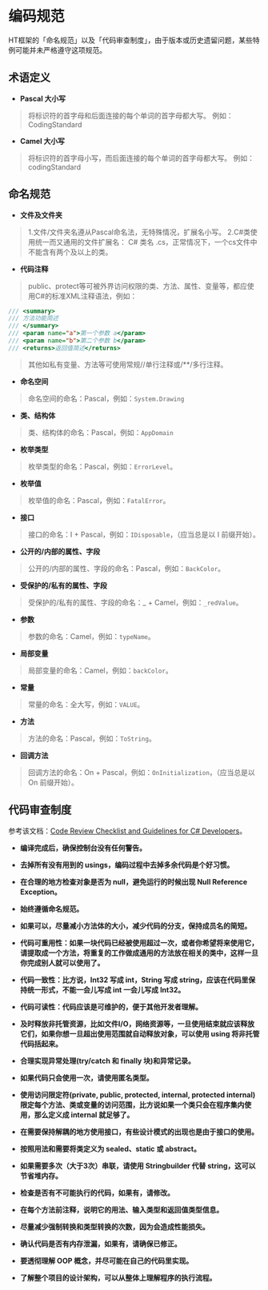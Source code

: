 # 编码规范

HT框架的「命名规范」以及「代码审查制度」，由于版本或历史遗留问题，某些特例可能并未严格遵守这项规范。

## 术语定义

- **Pascal 大小写**

> 将标识符的首字母和后面连接的每个单词的首字母都大写。
例如：CodingStandard

- **Camel 大小写**

> 将标识符的首字母小写，而后面连接的每个单词的首字母都大写。
例如：codingStandard

## 命名规范

- **文件及文件夹**

> 1.文件/文件夹名遵从Pascal命名法，无特殊情况，扩展名小写。
> 2.C#类使用统一而又通用的文件扩展名： C# 类名 .cs，正常情况下，一个cs文件中不能含有两个及以上的类。

- **代码注释**

> public、protect等可被外界访问权限的类、方法、属性、变量等，都应使用C#的标准XML注释语法，例如：
```csharp
/// <summary>
/// 方法功能简述
/// </summary>
/// <param name="a">第一个参数 a</param>
/// <param name="b">第二个参数 b</param>
/// <returns>返回值简述</returns>
```
> 其他如私有变量、方法等可使用常规//单行注释或/**/多行注释。

- **命名空间**

> 命名空间的命名：Pascal，例如：`System.Drawing`

- **类、结构体**

> 类、结构体的命名：Pascal，例如：`AppDomain`

- **枚举类型**

> 枚举类型的命名：Pascal，例如：`ErrorLevel`。

- **枚举值**

> 枚举值的命名：Pascal，例如：`FatalError`。

- **接口**

> 接口的命名：I + Pascal，例如：`IDisposable`，（应当总是以 I 前缀开始）。

- **公开的/内部的属性、字段**

> 公开的/内部的属性、字段的命名：Pascal，例如：`BackColor`。

- **受保护的/私有的属性、字段**

> 受保护的/私有的属性、字段的命名：_ + Camel，例如：`_redValue`。

- **参数**

> 参数的命名：Camel，例如：`typeName`。

- **局部变量**

> 局部变量的命名：Camel，例如：`backColor`。

- **常量**

> 常量的命名：全大写，例如：`VALUE`。

- **方法**

> 方法的命名：Pascal，例如：`ToString`。

- **回调方法**

> 回调方法的命名：On + Pascal，例如：`OnInitialization`，（应当总是以 On 前缀开始）。

## 代码审查制度

参考该文档：[Code Review Checklist and Guidelines for C# Developers](https://www.codeproject.com/Reference/593751/Code-Review-Checklist-and-Guidelines-for-Csharp-De)。

- **编译完成后，确保控制台没有任何警告。**

- **去掉所有没有用到的 usings，编码过程中去掉多余代码是个好习惯。**

- **在合理的地方检查对象是否为 null，避免运行的时候出现 Null Reference Exception。**

- **始终遵循命名规范。**

- **如果可以，尽量减小方法体的大小，减少代码的分支，保持成员名的简短。**

- **代码可重用性：如果一块代码已经被使用超过一次，或者你希望将来使用它，请提取成一个方法，将重复的工作做成通用的方法放在相关的类中，这样一旦你完成别人就可以使用了。**

- **代码一致性：比方说，Int32 写成 int，String 写成 string，应该在代码里保持统一形式，不能一会儿写成 int 一会儿写成 Int32。**

- **代码可读性：代码应该是可维护的，便于其他开发者理解。**

- **及时释放非托管资源，比如文件I/O，网络资源等，一旦使用结束就应该释放它们，如果你想一旦超出使用范围就自动释放对象，可以使用 using 将非托管代码括起来。**

- **合理实现异常处理(try/catch 和 finally 块)和异常记录。**

- **如果代码只会使用一次，请使用匿名类型。**

- **使用访问限定符(private, public, protected, internal, protected internal)限定每个方法、类或变量的访问范围，比方说如果一个类只会在程序集内使用，那么定义成 internal 就足够了。**

- **在需要保持解耦的地方使用接口，有些设计模式的出现也是由于接口的使用。**

- **按照用法和需要将类定义为 sealed、static 或 abstract。**

- **如果需要多次（大于3次）串联，请使用 Stringbuilder 代替 string，这可以节省堆内存。**

- **检查是否有不可能执行的代码，如果有，请修改。**

- **在每个方法前注释，说明它的用法、输入类型和返回值类型信息。**

- **尽量减少强制转换和类型转换的次数，因为会造成性能损失。**

- **确认代码是否有内存泄漏，如果有，请确保已修正。**

- **要透彻理解 OOP 概念，并尽可能在自己的代码里实现。**

- **了解整个项目的设计架构，可以从整体上理解程序的执行流程。**
